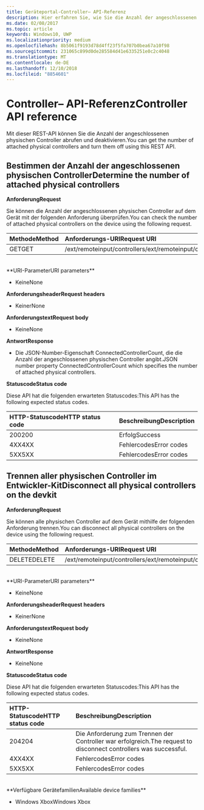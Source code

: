 ```yaml
---
title: Geräteportal-Controller– API-Referenz
description: Hier erfahren Sie, wie Sie die Anzahl der angeschlossenen physischen Controller abrufen und sie programmgesteuert deaktivieren.
ms.date: 02/08/2017
ms.topic: article
keywords: Windows10, UWP
ms.localizationpriority: medium
ms.openlocfilehash: 8b5061f9193d78d4ff23f5fa707b0bea67a10f98
ms.sourcegitcommit: 231065c899d0de285584d41e6335251e0c2c4048
ms.translationtype: MT
ms.contentlocale: de-DE
ms.lasthandoff: 12/10/2018
ms.locfileid: "8854601"
---
```

# <a name="controller-api-reference"></a><span data-ttu-id="a71c5-104">Controller– API-Referenz</span><span class="sxs-lookup"><span data-stu-id="a71c5-104">Controller API reference</span></span>   
<span data-ttu-id="a71c5-105">Mit dieser REST-API können Sie die Anzahl der angeschlossenen physischen Controller abrufen und deaktivieren.</span><span class="sxs-lookup"><span data-stu-id="a71c5-105">You can get the number of attached physical controllers and turn them off using this REST API.</span></span>

## <a name="determine-the-number-of-attached-physical-controllers"></a><span data-ttu-id="a71c5-106">Bestimmen der Anzahl der angeschlossenen physischen Controller</span><span class="sxs-lookup"><span data-stu-id="a71c5-106">Determine the number of attached physical controllers</span></span>

**<span data-ttu-id="a71c5-107">Anforderung</span><span class="sxs-lookup"><span data-stu-id="a71c5-107">Request</span></span>**

<span data-ttu-id="a71c5-108">Sie können die Anzahl der angeschlossenen physischen Controller auf dem Gerät mit der folgenden Anforderung überprüfen.</span><span class="sxs-lookup"><span data-stu-id="a71c5-108">You can check the number of attached physical controllers on the device using the following request.</span></span>

<span data-ttu-id="a71c5-109">Methode</span><span class="sxs-lookup"><span data-stu-id="a71c5-109">Method</span></span>      | <span data-ttu-id="a71c5-110">Anforderungs-URI</span><span class="sxs-lookup"><span data-stu-id="a71c5-110">Request URI</span></span>
:------     | :-----
<span data-ttu-id="a71c5-111">GET</span><span class="sxs-lookup"><span data-stu-id="a71c5-111">GET</span></span> | <span data-ttu-id="a71c5-112">/ext/remoteinput/controllers</span><span class="sxs-lookup"><span data-stu-id="a71c5-112">/ext/remoteinput/controllers</span></span>
<br />
**<span data-ttu-id="a71c5-113">URI-Parameter</span><span class="sxs-lookup"><span data-stu-id="a71c5-113">URI parameters</span></span>**

- <span data-ttu-id="a71c5-114">Keine</span><span class="sxs-lookup"><span data-stu-id="a71c5-114">None</span></span>

**<span data-ttu-id="a71c5-115">Anforderungsheader</span><span class="sxs-lookup"><span data-stu-id="a71c5-115">Request headers</span></span>**

- <span data-ttu-id="a71c5-116">Keiner</span><span class="sxs-lookup"><span data-stu-id="a71c5-116">None</span></span>

**<span data-ttu-id="a71c5-117">Anforderungstext</span><span class="sxs-lookup"><span data-stu-id="a71c5-117">Request body</span></span>**   

- <span data-ttu-id="a71c5-118">Keine</span><span class="sxs-lookup"><span data-stu-id="a71c5-118">None</span></span>

**<span data-ttu-id="a71c5-119">Antwort</span><span class="sxs-lookup"><span data-stu-id="a71c5-119">Response</span></span>**   

- <span data-ttu-id="a71c5-120">Die JSON-Number-Eigenschaft ConnectedControllerCount, die die Anzahl der angeschlossenen physischen Controller angibt.</span><span class="sxs-lookup"><span data-stu-id="a71c5-120">JSON number property ConnectedControllerCount which specifies the number of attached physical controllers.</span></span>

**<span data-ttu-id="a71c5-121">Statuscode</span><span class="sxs-lookup"><span data-stu-id="a71c5-121">Status code</span></span>**

<span data-ttu-id="a71c5-122">Diese API hat die folgenden erwarteten Statuscodes:</span><span class="sxs-lookup"><span data-stu-id="a71c5-122">This API has the following expected status codes.</span></span>

<span data-ttu-id="a71c5-123">HTTP-Statuscode</span><span class="sxs-lookup"><span data-stu-id="a71c5-123">HTTP status code</span></span>      | <span data-ttu-id="a71c5-124">Beschreibung</span><span class="sxs-lookup"><span data-stu-id="a71c5-124">Description</span></span>
:------     | :-----
<span data-ttu-id="a71c5-125">200</span><span class="sxs-lookup"><span data-stu-id="a71c5-125">200</span></span> | <span data-ttu-id="a71c5-126">Erfolg</span><span class="sxs-lookup"><span data-stu-id="a71c5-126">Success</span></span>
<span data-ttu-id="a71c5-127">4XX</span><span class="sxs-lookup"><span data-stu-id="a71c5-127">4XX</span></span> | <span data-ttu-id="a71c5-128">Fehlercodes</span><span class="sxs-lookup"><span data-stu-id="a71c5-128">Error codes</span></span>
<span data-ttu-id="a71c5-129">5XX</span><span class="sxs-lookup"><span data-stu-id="a71c5-129">5XX</span></span> | <span data-ttu-id="a71c5-130">Fehlercodes</span><span class="sxs-lookup"><span data-stu-id="a71c5-130">Error codes</span></span>

## <a name="disconnect-all-physical-controllers-on-the-devkit"></a><span data-ttu-id="a71c5-131">Trennen aller physischen Controller im Entwickler-Kit</span><span class="sxs-lookup"><span data-stu-id="a71c5-131">Disconnect all physical controllers on the devkit</span></span>

**<span data-ttu-id="a71c5-132">Anforderung</span><span class="sxs-lookup"><span data-stu-id="a71c5-132">Request</span></span>**

<span data-ttu-id="a71c5-133">Sie können alle physischen Controller auf dem Gerät mithilfe der folgenden Anforderung trennen.</span><span class="sxs-lookup"><span data-stu-id="a71c5-133">You can disconnect all physical controllers on the device using the following request.</span></span>

<span data-ttu-id="a71c5-134">Methode</span><span class="sxs-lookup"><span data-stu-id="a71c5-134">Method</span></span>      | <span data-ttu-id="a71c5-135">Anforderungs-URI</span><span class="sxs-lookup"><span data-stu-id="a71c5-135">Request URI</span></span>
:------     | :-----
<span data-ttu-id="a71c5-136">DELETE</span><span class="sxs-lookup"><span data-stu-id="a71c5-136">DELETE</span></span> | <span data-ttu-id="a71c5-137">/ext/remoteinput/controllers</span><span class="sxs-lookup"><span data-stu-id="a71c5-137">/ext/remoteinput/controllers</span></span>
<br />
**<span data-ttu-id="a71c5-138">URI-Parameter</span><span class="sxs-lookup"><span data-stu-id="a71c5-138">URI parameters</span></span>**

- <span data-ttu-id="a71c5-139">Keine</span><span class="sxs-lookup"><span data-stu-id="a71c5-139">None</span></span>

**<span data-ttu-id="a71c5-140">Anforderungsheader</span><span class="sxs-lookup"><span data-stu-id="a71c5-140">Request headers</span></span>**

- <span data-ttu-id="a71c5-141">Keiner</span><span class="sxs-lookup"><span data-stu-id="a71c5-141">None</span></span>

**<span data-ttu-id="a71c5-142">Anforderungstext</span><span class="sxs-lookup"><span data-stu-id="a71c5-142">Request body</span></span>**   

- <span data-ttu-id="a71c5-143">Keine</span><span class="sxs-lookup"><span data-stu-id="a71c5-143">None</span></span>

**<span data-ttu-id="a71c5-144">Antwort</span><span class="sxs-lookup"><span data-stu-id="a71c5-144">Response</span></span>**   

- <span data-ttu-id="a71c5-145">Keine</span><span class="sxs-lookup"><span data-stu-id="a71c5-145">None</span></span> 

**<span data-ttu-id="a71c5-146">Statuscode</span><span class="sxs-lookup"><span data-stu-id="a71c5-146">Status code</span></span>**

<span data-ttu-id="a71c5-147">Diese API hat die folgenden erwarteten Statuscodes:</span><span class="sxs-lookup"><span data-stu-id="a71c5-147">This API has the following expected status codes.</span></span>

<span data-ttu-id="a71c5-148">HTTP-Statuscode</span><span class="sxs-lookup"><span data-stu-id="a71c5-148">HTTP status code</span></span>      | <span data-ttu-id="a71c5-149">Beschreibung</span><span class="sxs-lookup"><span data-stu-id="a71c5-149">Description</span></span>
:------     | :-----
<span data-ttu-id="a71c5-150">204</span><span class="sxs-lookup"><span data-stu-id="a71c5-150">204</span></span> | <span data-ttu-id="a71c5-151">Die Anforderung zum Trennen der Controller war erfolgreich.</span><span class="sxs-lookup"><span data-stu-id="a71c5-151">The request to disconnect controllers was successful.</span></span>
<span data-ttu-id="a71c5-152">4XX</span><span class="sxs-lookup"><span data-stu-id="a71c5-152">4XX</span></span> | <span data-ttu-id="a71c5-153">Fehlercodes</span><span class="sxs-lookup"><span data-stu-id="a71c5-153">Error codes</span></span>
<span data-ttu-id="a71c5-154">5XX</span><span class="sxs-lookup"><span data-stu-id="a71c5-154">5XX</span></span> | <span data-ttu-id="a71c5-155">Fehlercodes</span><span class="sxs-lookup"><span data-stu-id="a71c5-155">Error codes</span></span>

<br />
**<span data-ttu-id="a71c5-156">Verfügbare Gerätefamilien</span><span class="sxs-lookup"><span data-stu-id="a71c5-156">Available device families</span></span>**

* <span data-ttu-id="a71c5-157">Windows Xbox</span><span class="sxs-lookup"><span data-stu-id="a71c5-157">Windows Xbox</span></span>
